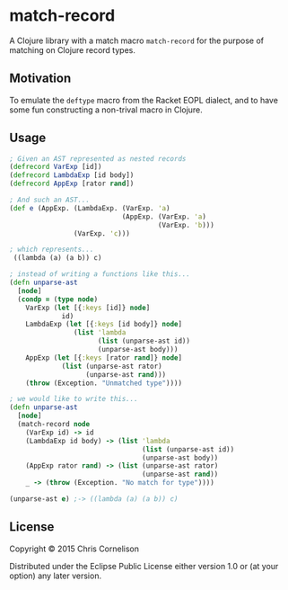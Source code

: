 # match-record

A Clojure library with a match macro `match-record` for the purpose of matching on Clojure record types. 

## Motivation
To emulate the `deftype` macro from the Racket EOPL dialect, and to have some fun constructing a non-trival macro in Clojure.

## Usage

```clojure
; Given an AST represented as nested records
(defrecord VarExp [id])
(defrecord LambdaExp [id body])
(defrecord AppExp [rator rand])

; And such an AST...
(def e (AppExp. (LambdaExp. (VarExp. 'a)
                            (AppExp. (VarExp. 'a)
                                     (VarExp. 'b)))
                (VarExp. 'c)))

; which represents...
 ((lambda (a) (a b)) c)

; instead of writing a functions like this...
(defn unparse-ast
  [node]
  (condp = (type node)
    VarExp (let [{:keys [id]} node] 
             id)
    LambdaExp (let [{:keys [id body]} node]
                (list 'lambda 
                      (list (unparse-ast id))
                      (unparse-ast body)))
    AppExp (let [{:keys [rator rand]} node]
             (list (unparse-ast rator)
                   (unparse-ast rand)))
    (throw (Exception. "Unmatched type"))))

; we would like to write this...
(defn unparse-ast
  [node]
  (match-record node 
    (VarExp id) -> id
    (LambdaExp id body) -> (list 'lambda 
                                 (list (unparse-ast id))
                                 (unparse-ast body))
    (AppExp rator rand) -> (list (unparse-ast rator)
                                 (unparse-ast rand))
    _ -> (throw (Exception. "No match for type"))))

(unparse-ast e) ;-> ((lambda (a) (a b)) c)
```

## License

Copyright © 2015 Chris Cornelison

Distributed under the Eclipse Public License either version 1.0 or (at
your option) any later version.
